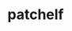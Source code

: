 ---
title: "patchelf"
layout: cache
categories: [package, develop-2024-02-25]
meta: {"versions": ["0.17.2"], "compilers": ["gcc@=11.4.0"], "oss": ["ubuntu20.04"], "platforms": ["linux"], "targets": ["x86_64_v3"], "stacks": ["e4s", "root"], "num_specs": 1, "num_specs_by_stack": {"root": 1, "e4s": 1}}
spec_details: [{"hash": "akr5yhhddby5dyccox34ic6hbcvopty4", "compiler": "gcc@=11.4.0", "versions": ["0.17.2"], "os": "ubuntu20.04", "platform": "linux", "target": "x86_64_v3", "variants": ["build_system=autotools"], "stacks": ["root", "e4s"], "size": "-", "tarball": "https://binaries.spack.io/releases/develop-2024-02-25/build_cache/linux-ubuntu20.04-x86_64_v3/gcc-11.4.0/patchelf-0.17.2/linux-ubuntu20.04-x86_64_v3-gcc-11.4.0-patchelf-0.17.2-akr5yhhddby5dyccox34ic6hbcvopty4.spack"}]
---